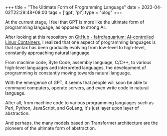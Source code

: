 +++
title = "The Ultimate Form of Programming Language"
date = 2023-04-02T22:29:48+08:00
tags = ['gpt', 'pl']
type = "blog"
+++

At the current stage, I feel that GPT is more like the ultimate form of programming language, as opposed to strong AI.

After looking at this repository on [GitHub - fafrd/aquarium: AI-controlled Linux Containers](https://github.com/fafrd/aquarium), I realized that one aspect of programming languages is that syntax has been gradually evolving from low-level to high-level, constantly approaching natural language.

From machine code, Byte Code, assembly language, C/C++, to various high-level languages and interpreted languages, the development of programming is constantly moving towards natural language.

With the emergence of GPT, it seems that people will soon be able to command computers, operate servers, and even write code in natural language.

After all, from machine code to various programming languages such as Perl, Python, JavaScript, and GoLang, it's just layer upon layer of abstraction.

And perhaps, the many models based on Transformer architecture are the pioneers of the ultimate form of abstraction.
